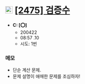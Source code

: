 # <img src='https://doky.space/assets/icpclev/b5.svg' height=23px> [[2475] 검증수](http://icpc.me/2475)

- **C: [:o:]**
  - 200422
  - 08:57 .10 
  - 시도: 1번

### 메모
 - 단순 계산 문제.
 - 문제 설명이 애매한 문제를 조심하자!

